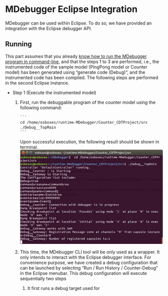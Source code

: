 # MDebugger Eclipse Integration
MDebugger can be used within Eclipse. To do so, we have provided an integration with the Eclipse debugger API.

## Running
This part assumes that you already [know how to run the MDebugger program in command-line](https://github.com/moji1/MDebugger), and that the steps 1 to 3 are performed, i.e., the instrumented code of the sample model (PingPong model or Counter model) has been generated using “generate code (Debug)“, and the instrumented code has been compiled. The following steps are performed in the second Eclipse instance.

- Step 1 (Execute the instrumented model)
  1. First, run the debuggable program of the counter model using the following command:
    
         ```
         cd /home/osboxes/runtime-MDebugger/Counter_CDTProject/src
         ./Debug__TopMain
         ```
     Upon successful execution, the following result should be shown in terminal.  
            ![alt text](screenshots/run-debuggable.png)
  2. This time, the MDebugger CLI tool will be only used as a wrapper. It only intends to interact with the Eclipse debugger interface. For convenience purpose, we have created a debug configuration that can be launched by selecting “Run / Run History / Counter-Debug“ in the Eclipse menubar. This debug configuration will execute sequentially two steps
      1. It first runs a debug target used for 
            
